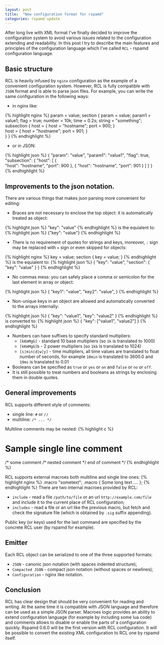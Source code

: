 ```yaml
---
layout: post
title:  "New configuration format for rspamd"
categories: rspamd update
---
```

After long live with XML format I've finally decided to improve the configuration
system to avoid various issues related to the configuration extending and readability.
In this post I try to describe the main features and principles of the configuration
language which I've called `RCL` - rspamd configuration language.

## Basic structure

RCL is heavily infused by `nginx` configuration as the example of a convenient configuration
system. However, RCL is fully compatible with `JSON` format and is able to parse json files.
For example, you can write the same configuration in the following ways:

* in nginx like:

{% highlight nginx %}
param = value;
section {
	param = value;
	param1 = value1;
	flag = true;
	number = 10k;
	time = 0.2s;
	string = "something";
	subsection {
		host = {
			host = "hostname"; 
			port = 900;
		}	
		host = {
			host = "hostname";
			port = 901;
		}	
	}
}
{% endhighlight %}

* or in JSON:

{% highlight json %}
{
	"param": "value",
	"param1": "value1",
	"flag": true,
	"subsection": {
		"host": [
			{	
				"host": "hostname",
				"port": 900
			},
			{
				"host": "hostname",
				"port": 901
			}
		]
	}
}
{% endhighlight %}

## Improvements to the json notation.

There are various things that makes json parsing more convenient for editing:

* Braces are not necessary to enclose the top object: it is automatically treated as object:

{% highlight json %}
"key": "value"
{% endhighlight %}
is the equialent to:
{% highlight json %}
{"key": "value"}
{% endhighlight %}

* There is no requirement of quotes for strings and keys, moreover, `:` sign may be replaced with `=` sign or even skipped for objects:

{% highlight nginx %}
key = value;
section {
	key = value;
}
{% endhighlight %}
is the equialent to:
{% highlight json %}
{
	"key": "value",
	"section": {
		"key": "value"
	}
}
{% endhighlight %}

* No commas mess: you can safely place a comma or semicolon for the last element in array or object:

{% highlight json %}
{
	"key1": "value",
	"key2": "value",
}
{% endhighlight %}

* Non-unique keys in an object are allowed and automatically converted to the arrays internally:

{% highlight json %}
{
	"key": "value1",
	"key": "value2"
}
{% endhighlight %}
is converted to:
{% highlight json %}
{
		"key": ["value1", "value2"]
}
{% endhighlight %}

* Numbers can have suffixes to specify standard multipliers:
	* `[kKmMgG]` - standard 10 base multipliers (so `1k` is translated to 1000)
	* `[kKmMgG]b` - 2 power multipliers (so `1kb` is translated to 1024)
	* `[s|min|d|w|y]` - time multipliers, all time values are translated to float number of seconds, for example `10min` is translated to 3600.0 and `10ms` is translated to 0.01
* Booleans can be specified as `true` or `yes` or `on` and `false` or `no` or `off`.
* It is still possible to treat numbers and booleans as strings by enclosing them in double quotes.

## General improvements

RCL supports different style of comments:

* single line: `#` or `//`
* multiline: `/* ... */`

Multiline comments may be nested:
{% highlight c %}
# Sample single line comment
/* 
 some comment
 /* nested comment */
 end of comment
*/
{% endhighlight %}

RCL supports external macroes both multiline and single line ones:
{% highlight nginx %}
.macro "sometext";
.macro {
	Some long text
	....
};
{% endhighlight %}
There are two internal macroes provided by RCL:

* `include` - read a file `/path/to/file` or an url `http://example.com/file` and include it to the current place of
RCL configuration;
* `includes` - read a file or an url like the previous macro, but fetch and check the signature file (which is obtained
by `.sig` suffix appending).

Public key (or keys) used for the last command are specified by the concrete RCL user (by rspamd for example).

## Emitter

Each RCL object can be serialized to one of the three supported formats:

* `JSON` - canonic json notation (with spaces indented structure);
* `Compacted JSON` - compact json notation (without spaces or newlines);
* `Configuration` - nginx like notation.

## Conclusion

RCL has clear design that should be very convenient for reading and writing. At the same time it is compatible with
JSON language and therefore can be used as a simple JSON parser. Macroes logic provides an ability to extend configuration
language (for example by including some lua code) and comments allows to disable or enable the parts of a configuration
quickly. Rspamd 0.6.0 will be the first version with RCL configuration. It will be possible to convert the existing XML configuration
to RCL one by rspamd itself.
